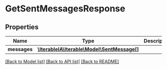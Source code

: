 # GetSentMessagesResponse

## Properties
Name | Type | Description | Notes
------------ | ------------- | ------------- | -------------
**messages** | [**\IterableIA\Iterable\Model\SentMessage[]**](SentMessage.md) |  | 

[[Back to Model list]](../../README.md#documentation-for-models) [[Back to API list]](../../README.md#documentation-for-api-endpoints) [[Back to README]](../../README.md)


